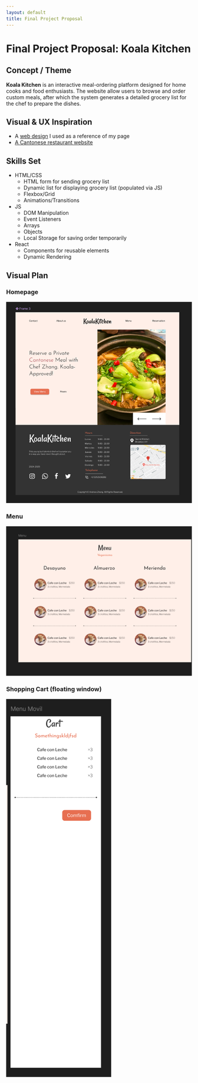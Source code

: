 ```yaml
---
layout: default
title: Final Project Proposal
---
```


# Final Project Proposal: Koala Kitchen

## Concept / Theme

**Koala Kitchen** is an interactive meal-ordering platform designed for home cooks and food enthusiasts. The website allow users to browse and order custom meals, after which the system generates a detailed grocery list for the chef to prepare the dishes.

## Visual & UX Inspiration

- A [web design](https://www.figma.com/community/file/1077384985779045508) I used as a reference of my page
- [A Cantonese restaurant website](https://www.augustgatheringsny.com/)

## Skills Set

- HTML/CSS
  - HTML form for sending grocery list
  - Dynamic list for displaying grocery list (populated via JS)
  - Flexbox/Grid
  - Animations/Transitions
- JS
  - DOM Manipulation
  - Event Listeners
  - Arrays
  - Objects
  - Local Storage for saving order temporarily
- React
  - Components for reusable elements
  - Dynamic Rendering

## Visual Plan

### Homepage

![Homepage Design](image.png)

### Menu

![Menu Design](image-1.png)

### Shopping Cart (floating window)

![Cart Design](image-2.png)
